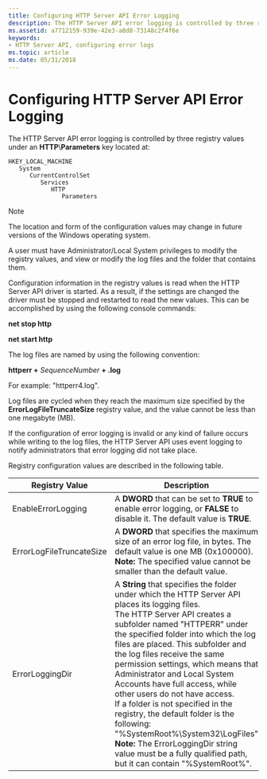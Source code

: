 ```yaml
---
title: Configuring HTTP Server API Error Logging
description: The HTTP Server API error logging is controlled by three registry values under an HTTP\\Parameters key.
ms.assetid: a7712159-939e-42e3-a8d8-73148c2f4f6e
keywords:
- HTTP Server API, configuring error logs
ms.topic: article
ms.date: 05/31/2018
---
```


# Configuring HTTP Server API Error Logging

The HTTP Server API error logging is controlled by three registry values under an **HTTP**\\**Parameters** key located at:

```
HKEY_LOCAL_MACHINE
   System
      CurrentControlSet
         Services
            HTTP
               Parameters
```

> [!Note]  
> The location and form of the configuration values may change in future versions of the Windows operating system.

 

A user must have Administrator/Local System privileges to modify the registry values, and view or modify the log files and the folder that contains them.

Configuration information in the registry values is read when the HTTP Server API driver is started. As a result, if the settings are changed the driver must be stopped and restarted to read the new values. This can be accomplished by using the following console commands:

**net stop http**

**net start http**

The log files are named by using the following convention:

**httperr +** *SequenceNumber* **+ .log**

For example: "httperr4.log".

Log files are cycled when they reach the maximum size specified by the **ErrorLogFileTruncateSize** registry value, and the value cannot be less than one megabyte (MB).

If the configuration of error logging is invalid or any kind of failure occurs while writing to the log files, the HTTP Server API uses event logging to notify administrators that error logging did not take place.

Registry configuration values are described in the following table.




| Registry Value | Description | 
|----------------|-------------|
| <span id="EnableErrorLogging"></span><span id="enableerrorlogging"></span><span id="ENABLEERRORLOGGING"></span>EnableErrorLogging<br /> | A <strong>DWORD</strong> that can be set to <strong>TRUE</strong> to enable error logging, or <strong>FALSE</strong> to disable it. The default value is <strong>TRUE</strong>.<br /> | 
| ErrorLogFileTruncateSize<br> | A **DWORD** that specifies the maximum size of an error log file, in bytes. The default value is one MB (0x100000).<br> **Note:** The specified value cannot be smaller than the default value.<br> | 
| ErrorLoggingDir<br> | A **String** that specifies the folder under which the HTTP Server API places its logging files. <br> The HTTP Server API creates a subfolder named "HTTPERR" under the specified folder into which the log files are placed. This subfolder and the log files receive the same permission settings, which means that Administrator and Local System Accounts have full access, while other users do not have access.<br> If a folder is not specified in the registry, the default folder is the following:<br> "%SystemRoot%\System32\LogFiles"<br> **Note:** The ErrorLoggingDir string value must be a fully qualified path, but it can contain "%SystemRoot%".<br> | 




 

 

 





